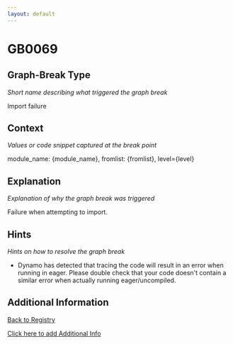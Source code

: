 ```yaml
---
layout: default
---
```

# GB0069

## Graph-Break Type
*Short name describing what triggered the graph break*

Import failure

## Context
*Values or code snippet captured at the break point*

module_name: {module_name}, fromlist: {fromlist}, level={level}

## Explanation
*Explanation of why the graph break was triggered*

Failure when attempting to import.

## Hints
*Hints on how to resolve the graph break*

- Dynamo has detected that tracing the code will result in an error when running in eager. Please double check that your code doesn't contain a similar error when actually running eager/uncompiled.


## Additional Information

<!-- ADDITIONAL INFORMATION START - Add custom information below this line -->

<!-- ADDITIONAL INFORMATION END -->

[Back to Registry](../index.html)

[Click here to add Additional Info](https://github.com/pytorch-labs/compile-graph-break-site/edit/main/docs/gb/gb0069.md)
